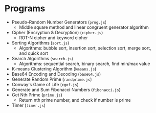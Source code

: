 # Programs
- Pseudo-Random Number Generators (`prng.js`)
    - Middle square method and linear congruent generator algorithm
- Cipher (Encryption & Decryption) (`cipher.js`)
    - ROT-N cipher and keyword cipher
- Sorting Algorithms (`sort.js`)
    - Algorithms: bubble sort, insertion sort, selection sort, merge sort, and quick sort
- Search Algorithms (`search.js`)
    - Algorithms: sequential search, binary search, find min/max value
- K-means Clustering Algorithm (`kmeans.js`)
- Base64 Encoding and Decoding (`base64.js`)
- Generate Random Prime (`randprime.js`)
- Conway's Game of Life (`cgof.js`)
- Generate and Sum Fibonacci Numbers (`fibonacci.js`)
- Get Nth Prime (`prime.js`)
    - Return nth prime number, and check if number is prime
- Timer (`timer.js`)
